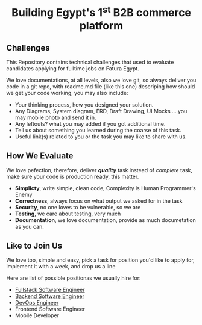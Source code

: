 <h1 align="center">Building Egypt's 1<sup>st</sup> B2B commerce platform</h1>


Challenges
---

This Repository contains technical challenges that used to evaluate candidates
applying for fulltime jobs on Fatura Egypt.

We love documentations, at all levels, also we love git, so always deliver you code
in a git repo, with readme.md file (like this one) descriping how should we get your
code working, you may also include:

- Your thinking process, how you designed your solution.
- Any Diagrams, System diagram, ERD, Draft Drawing, UI Mocks … you may mobile photo and send it in.
- Any leftouts? what you may added if you got additional time.
- Tell us about something you learned during the coarse of this task.
- Useful link(s) related to you or the task you may like to share with us.

How We Evaluate
---

We love pefection, therefore, deliver **_quality_** task instead of _complete_ task, make sure your
code is production ready, this matter.


- **Simplicty**, write simple, clean code, Complexity is Human Programmer's Enemy
- **Correctness**, always focus on what output we asked for in the task
- **Security**, no one loves to be vulnerable, so we are
- **Testing**, we care about testing, very much
- **Documentation**, we love documentation, provide as much documetation as you can.


Like to Join Us
---

We love too, simple and easy, pick a task for position you'd like to apply for, implement it with a week, and drop us a line

Here are list of possible positionas we usually hire for:
- [Fullstack Software Engineer](software-engineer/swe-full-01)
- [Backend Software Engineer](software-engineer/backend)
- [DevOps Engineer](devops-engineer)
- Frontend Software Engineer
- Mobile Developer
